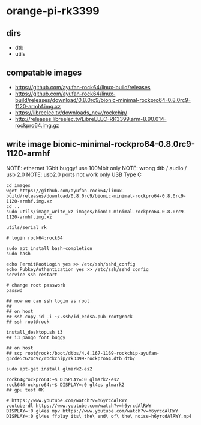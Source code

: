 # orange-pi-rk3399

## dirs

+ dtb	
+ utils		

## compatable images

+ https://github.com/ayufan-rock64/linux-build/releases
+ https://github.com/ayufan-rock64/linux-build/releases/download/0.8.0rc9/bionic-minimal-rockpro64-0.8.0rc9-1120-armhf.img.xz
+ https://libreelec.tv/downloads_new/rockchip/
+ http://releases.libreelec.tv/LibreELEC-RK3399.arm-8.90.014-rockpro64.img.gz


## write image bionic-minimal-rockpro64-0.8.0rc9-1120-armhf

NOTE: ethernet 1Gbit buggy! use 100Mbit only
NOTE: wrong dtb / audio / usb 2.0 
NOTE: usb2.0 ports not work only USB Type C

```
cd images
wget https://github.com/ayufan-rock64/linux-build/releases/download/0.8.0rc9/bionic-minimal-rockpro64-0.8.0rc9-1120-armhf.img.xz
cd ..
sudo utils/image_write_xz images/bionic-minimal-rockpro64-0.8.0rc9-1120-armhf.img.xz

utils/serial_rk

# login rock64:rock64

sudo apt install bash-completion
sudo bash

echo PermitRootLogin yes >> /etc/ssh/sshd_config
echo PubkeyAuthentication yes >> /etc/ssh/sshd_config
service ssh restart

# change root passwork
passwd

## now we can ssh login as root
## 
## on host
## ssh-copy-id -i ~/.ssh/id_ecdsa.pub root@rock
## ssh root@rock

install_desktop.sh i3
## i3 pango font buggy

## on host
## scp root@rock:/boot/dtbs/4.4.167-1169-rockchip-ayufan-g3cde5c624c9c/rockchip/rk3399-rockpro64.dtb dtb/

sudo apt-get install glmark2-es2

rock64@rockpro64:~$ DISPLAY=:0 glmark2-es2
rock64@rockpro64:~$ DISPLAY=:0 gl4es glmark2
## gpu test OK

# https://www.youtube.com/watch?v=h6yrcdAlRWY
youtube-dl https://www.youtube.com/watch?v=h6yrcdAlRWY
DISPLAY=:0 gl4es mpv https://www.youtube.com/watch?v=h6yrcdAlRWY
DISPLAY=:0 gl4es ffplay its\ the\ end\ of\ the\ noise-h6yrcdAlRWY.mp4


```
